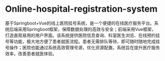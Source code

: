 # Online-hospital-registration-system
基于Springboot+Vue的线上医院挂号系统，是一个便捷的在线医疗服务平台。系统后端采用Springboot框架，保障数据处理的高效与安全；前端采用Vue框架，打造直观易用的用户界面。该系统提供医院信息查询、科室医生浏览、在线预约挂号等功能，极大地方便了患者就医流程。患者无需排队等待，即可随时随地完成挂号操作；医院也能通过系统高效管理号源，优化资源配置。系统旨在提升医疗服务效率，改善患者就医体验。
